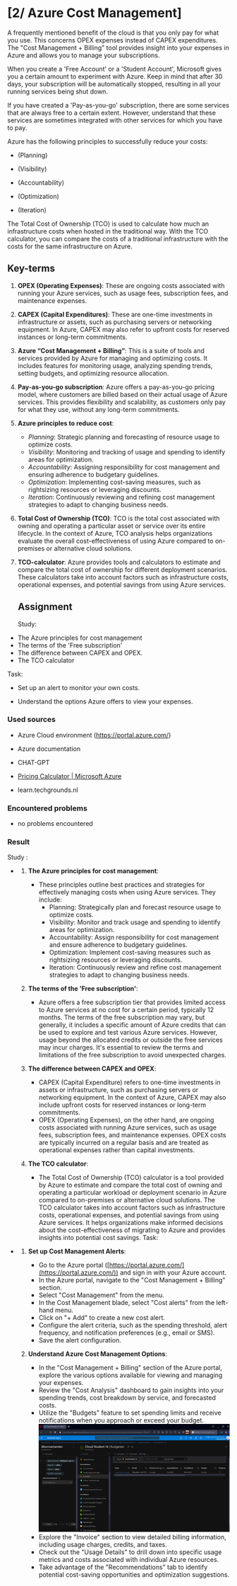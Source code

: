 # [2/ Azure Cost Management]

A frequently mentioned benefit of the cloud is that you only pay for what you use. This concerns OPEX expenses instead of CAPEX expenditures. The "Cost Management + Billing" tool provides insight into your expenses in Azure and allows you to manage your subscriptions.

When you create a 'Free Account' or a 'Student Account', Microsoft gives you a certain amount to experiment with Azure. Keep in mind that after 30 days, your subscription will be automatically stopped, resulting in all your running services being shut down.

If you have created a 'Pay-as-you-go' subscription, there are some services that are always free to a certain extent. However, understand that these services are sometimes integrated with other services for which you have to pay.

Azure has the following principles to successfully reduce your costs:

- (Planning)

- (Visibility)

- (Accountability)

- (Optimization)

- (Iteration)

The Total Cost of Ownership (TCO) is used to calculate how much an infrastructure costs when hosted in the traditional way. With the TCO calculator, you can compare the costs of a traditional infrastructure with the costs for the same infrastructure on Azure.

## Key-terms

1. **OPEX (Operating Expenses)**: These are ongoing costs associated with running your Azure services, such as usage fees, subscription fees, and maintenance expenses.

2. **CAPEX (Capital Expenditures)**: These are one-time investments in infrastructure or assets, such as purchasing servers or networking equipment. In Azure, CAPEX may also refer to upfront costs for reserved instances or long-term commitments.

3. **Azure “Cost Management + Billing”**: This is a suite of tools and services provided by Azure for managing and optimizing costs. It includes features for monitoring usage, analyzing spending trends, setting budgets, and optimizing resource allocation.

4. **Pay-as-you-go subscription**: Azure offers a pay-as-you-go pricing model, where customers are billed based on their actual usage of Azure services. This provides flexibility and scalability, as customers only pay for what they use, without any long-term commitments.

5. **Azure principles to reduce cost**:
   
   - *Planning*: Strategic planning and forecasting of resource usage to optimize costs.
   - *Visibility*: Monitoring and tracking of usage and spending to identify areas for optimization.
   - *Accountability*: Assigning responsibility for cost management and ensuring adherence to budgetary guidelines.
   - *Optimization*: Implementing cost-saving measures, such as rightsizing resources or leveraging discounts.
   - *Iteration*: Continuously reviewing and refining cost management strategies to adapt to changing business needs.

6. **Total Cost of Ownership (TCO)**: TCO is the total cost associated with owning and operating a particular asset or service over its entire lifecycle. In the context of Azure, TCO analysis helps organizations evaluate the overall cost-effectiveness of using Azure compared to on-premises or alternative cloud solutions.

7. **TCO-calculator**: Azure provides tools and calculators to estimate and compare the total cost of ownership for different deployment scenarios. These calculators take into account factors such as infrastructure costs, operational expenses, and potential savings from using Azure services.
   
   ## Assignment
   
   Study:
- The Azure principles for cost management
- The terms of the 'Free subscription'
- The difference between CAPEX and OPEX.
- The TCO calculator

Task:

- Set up an alert to monitor your own costs.

- Understand the options Azure offers to view your expenses.

### Used sources

- Azure Cloud environment (https://portal.azure.com/)

- Azure documentation

- CHAT-GPT

- [Pricing Calculator | Microsoft Azure](https://azure.microsoft.com/en-us/pricing/calculator/)

- learn.techgrounds.nl

### Encountered problems

- no problems encountered

### Result

Study :

- 1. **The Azure principles for cost management**:
     
     - These principles outline best practices and strategies for effectively managing costs when using Azure services. They include:
       - Planning: Strategically plan and forecast resource usage to optimize costs.
       - Visibility: Monitor and track usage and spending to identify areas for optimization.
       - Accountability: Assign responsibility for cost management and ensure adherence to budgetary guidelines.
       - Optimization: Implement cost-saving measures such as rightsizing resources or leveraging discounts.
       - Iteration: Continuously review and refine cost management strategies to adapt to changing business needs.
  
  2. **The terms of the 'Free subscription'**:
     
     - Azure offers a free subscription tier that provides limited access to Azure services at no cost for a certain period, typically 12 months. The terms of the free subscription may vary, but generally, it includes a specific amount of Azure credits that can be used to explore and test various Azure services. However, usage beyond the allocated credits or outside the free services may incur charges. It's essential to review the terms and limitations of the free subscription to avoid unexpected charges.
  
  3. **The difference between CAPEX and OPEX**:
     
     - CAPEX (Capital Expenditure) refers to one-time investments in assets or infrastructure, such as purchasing servers or networking equipment. In the context of Azure, CAPEX may also include upfront costs for reserved instances or long-term commitments.
     - OPEX (Operating Expenses), on the other hand, are ongoing costs associated with running Azure services, such as usage fees, subscription fees, and maintenance expenses. OPEX costs are typically incurred on a regular basis and are treated as operational expenses rather than capital investments.
  
  4. **The TCO calculator**:
     
     - The Total Cost of Ownership (TCO) calculator is a tool provided by Azure to estimate and compare the total cost of owning and operating a particular workload or deployment scenario in Azure compared to on-premises or alternative cloud solutions. The TCO calculator takes into account factors such as infrastructure costs, operational expenses, and potential savings from using Azure services. It helps organizations make informed decisions about the cost-effectiveness of migrating to Azure and provides insights into potential cost savings.
       Task:

- 1. **Set up Cost Management Alerts**:
     
     - Go to the Azure portal ([https://portal.azure.com/](https://portal.azure.com/)) and sign in with your Azure account.
     - In the Azure portal, navigate to the "Cost Management + Billing" section.
     - Select "Cost Management" from the menu.
     - In the Cost Management blade, select "Cost alerts" from the left-hand menu.
     - Click on "+ Add" to create a new cost alert.
     - Configure the alert criteria, such as the spending threshold, alert frequency, and notification preferences (e.g., email or SMS).
     - Save the alert configuration.
  
  2. **Understand Azure Cost Management Options**:
     
     - In the "Cost Management + Billing" section of the Azure portal, explore the various options available for viewing and managing your expenses.
     - Review the "Cost Analysis" dashboard to gain insights into your spending trends, cost breakdown by service, and forecasted costs.
     - Utilize the "Budgets" feature to set spending limits and receive notifications when you approach or exceed your budget.
       ![cloud_student14_budget.png](cloud_student14_budget.png)
     - Explore the "Invoice" section to view detailed billing information, including usage charges, credits, and taxes.
     - Check out the "Usage Details" to drill down into specific usage metrics and costs associated with individual Azure resources.
     - Take advantage of the "Recommendations" tab to identify potential cost-saving opportunities and optimization suggestions.